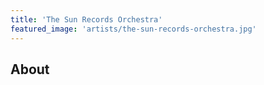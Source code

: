 ```yaml
---
title: 'The Sun Records Orchestra'
featured_image: 'artists/the-sun-records-orchestra.jpg'
---
```


## About



